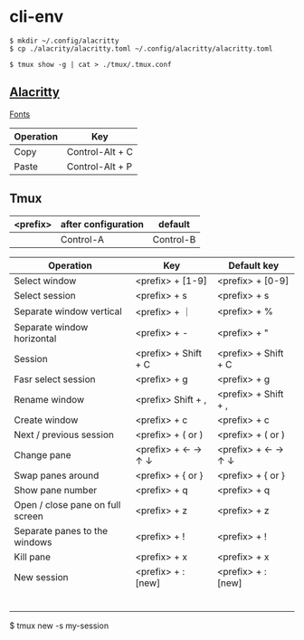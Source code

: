 # cli-env

```shell
$ mkdir ~/.config/alacritty
$ cp ./alacrity/alacritty.toml ~/.config/alacritty/alacritty.toml
```

```shell
$ tmux show -g | cat > ./tmux/.tmux.conf
```

## [Alacritty](https://alacritty.org/)

[Fonts](https://www.nerdfonts.com/font-downloads)

|Operation | Key |
|-|-|
|Copy | Control-Alt + C |
|Paste | Control-Alt + P |

## Tmux

| &lt;prefix&gt; | after configuration | default |
| - | - | - |
| | Control-A | Control-B |


|Operation | Key | Default key |
|-|-|-|
| Select window  | &lt;prefix&gt; + [1-9] | &lt;prefix&gt; + [0-9] |
| Select session | &lt;prefix&gt; + s | &lt;prefix&gt; + s |
| Separate window vertical | &lt;prefix&gt; + &#65372; | &lt;prefix&gt; + % |
| Separate window horizontal | &lt;prefix&gt; + - | &lt;prefix&gt; + " |
| Session | &lt;prefix&gt; + Shift + C | &lt;prefix&gt; + Shift + C |
| Fasr select session | &lt;prefix&gt; + g | &lt;prefix&gt; + g |
| Rename window | &lt;prefix&gt; Shift + , | &lt;prefix&gt; + Shift + ,
| Create window | &lt;prefix&gt; + c | &lt;prefix&gt; + c |
| Next / previous session | &lt;prefix&gt; + ( or ) | &lt;prefix&gt; + ( or ) |
| Change pane | &lt;prefix&gt; + &larr; &rarr; &uarr; &darr; | &lt;prefix&gt; + &larr; &rarr; &uarr; &darr; |
| Swap panes around| &lt;prefix&gt; + { or }  | &lt;prefix&gt; + { or } |
| Show pane number | &lt;prefix&gt; + q | &lt;prefix&gt; + q |
| Open / close pane on full screen | &lt;prefix&gt; + z | &lt;prefix&gt; + z |
| Separate panes to the windows | &lt;prefix&gt; + ! | &lt;prefix&gt; + ! |
| Kill pane | &lt;prefix&gt; + x | &lt;prefix&gt; + x |
| New session | &lt;prefix&gt; + : [new] | &lt;prefix&gt; + : [new] |
|  |  |  |
|  |  |  |
|  |  |  |
|  |  |  |
|  |  |  |
|  |  |  |

$ tmux new -s my-session


